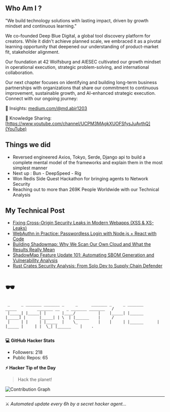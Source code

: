 ## Who Am I ? 

"We build technology solutions with lasting impact, driven by growth mindset and continuous learning."

We co-founded Deep Blue Digital, a global tool discovery platform for creators. While it didn't achieve planned scale, we embraced it as a pivotal learning opportunity that deepened our understanding of product-market fit, stakeholder alignment.

Our foundation at 42 Wolfsburg and AIESEC cultivated our growth mindset in operational execution, strategic problem-solving, and international collaboration.

Our next chapter focuses on identifying and building long-term business partnerships with organizations that share our commitment to continuous improvement, sustainable growth, and AI-enhanced strategic execution.
Connect with our ongoing journey:

📖 Insights: [medium.com/@md.abir1203](Medium)

🎥 Knowledge Sharing: [https://www.youtube.com/channel/UCPM3MAgkXUOFSfysJuAvthQ](YouTube)


## Things we did 

- Reversed engineered Axios, Tokyo, Serde, Django api to build a complete mental model of the frameworks and explain them in the most simplest manner
- Next up : Bun - DeepSpeed - Rig
- Won Redis Side Quest Hackathon for bringing agents to Network Security
- Reaching out to more than 269K People Worldwide with our Technical Analysis


## My Technical Post 

<!-- BLOG-POST-LIST:START -->
- [Fixing Cross-Origin Security Leaks in Modern Webapps &lpar;XSS &amp; XS-Leaks&rpar;](https://levelup.gitconnected.com/fixing-cross-origin-security-leaks-in-modern-webapps-xss-xs-leaks-6d13bb173488?source=rss-b62bf3bb75c7------2)
- [WebAuthn in Practice: Passwordless Login with Node.js + React with Code](https://medium.com/@md.abir1203/webauthn-in-practice-passwordless-login-with-node-js-react-with-code-a22dd524ed18?source=rss-b62bf3bb75c7------2)
- [Building Shadowmap: Why We Scan Our Own Cloud and What the Results Really Mean](https://blog.stackademic.com/building-shadowmap-why-we-scan-our-own-cloud-and-what-the-results-really-mean-b4bf1c021c56?source=rss-b62bf3bb75c7------2)
- [ShadowMap Feature Update 101: Automating SBOM Generation and Vulnerability Analysis](https://levelup.gitconnected.com/shadowmap-feature-update-101-automating-sbom-generation-and-vulnerability-analysis-64e4e2270ce9?source=rss-b62bf3bb75c7------2)
- [Rust Crates Security Analysis: From Solo Dev to Supply Chain Defender](https://medium.com/@md.abir1203/rust-crates-security-analysis-from-solo-dev-to-supply-chain-defender-b802255351fe?source=rss-b62bf3bb75c7------2)
<!-- BLOG-POST-LIST:END -->

# 🕶️ 

```
 _     _ _______ _______ _     _      _______ _     _ _______       _____         _______ __   _ _______ _______   /
 |_____| |_____| |       |____/          |    |_____| |______      |_____] |      |_____| | \  | |______    |     / 
 |     | |     | |_____  |    \_         |    |     | |______      |       |_____ |     | |  \_| |______    |    .  
                                                                                                                    
```

**💻 GitHub Hacker Stats**
- Followers: 218
- Public Repos: 65

**⚡ Hacker Tip of the Day**  
> Hack the planet!

![Contribution Graph](https://github-readme-activity-graph.vercel.app/graph?username=mdabir1203&theme=tokyo-night)

---
⚔️ *Automated update every 6h by a secret hacker agent...*
